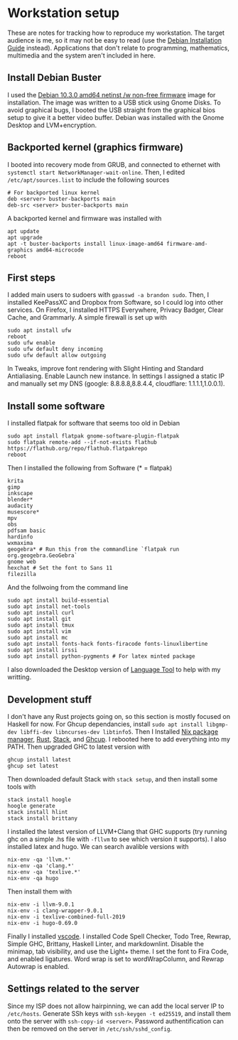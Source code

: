 # Workstation setup

These are notes for tracking how to reproduce my workstation. The target audience is me, so it may not be easy to read (use the [Debian Installation Guide](https://www.debian.org/releases/stable/amd64/) instead). Applications that don't relate to programming, mathematics, multimedia and the system aren't included in here.

## Install Debian Buster

I used the [Debian 10.3.0 amd64 netinst /w non-free firmware](https://cdimage.debian.org/cdimage/unofficial/non-free/cd-including-firmware/10.3.0+nonfree/amd64/iso-cd/) image for installation. The image was written to a USB stick using Gnome Disks. To avoid graphical bugs, I booted the USB straight from the graphical bios setup to give it a better video buffer. Debian was installed with the Gnome Desktop and LVM+encryption.

## Backported kernel (graphics firmware)

I booted into recovery mode from GRUB, and connected to ethernet with `systemctl start NetworkManager-wait-online`. Then, I edited `/etc/apt/sources.list` to include the following sources

```
# For backported linux kernel
deb <server> buster-backports main
deb-src <server> buster-backports main
```

A backported kernel and firmware was installed with

```
apt update
apt upgrade
apt -t buster-backports install linux-image-amd64 firmware-amd-graphics amd64-microcode
reboot
```

## First steps

I added main users to sudoers with `gpasswd -a brandon sudo`. Then, I installed KeePassXC and Dropbox from Software, so I could log into other services. On Firefox, I installed HTTPS Everywhere, Privacy Badger, Clear Cache, and Grammarly. A simple firewall is set up with

```
sudo apt install ufw
reboot
sudo ufw enable
sudo ufw default deny incoming
sudo ufw default allow outgoing
```

In Tweaks, improve font rendering with Slight Hinting and Standard Antialiasing. Enable Launch new instance. In settings I assigned a static IP and manually set my DNS (google: 8.8.8.8,8.8.4.4, cloudflare: 1.1.1.1,1.0.0.1).

## Install some software

I installed flatpak for software that seems too old in Debian

```
sudo apt install flatpak gnome-software-plugin-flatpak
sudo flatpak remote-add --if-not-exists flathub https://flathub.org/repo/flathub.flatpakrepo
reboot
```

Then I installed the following from Software (\* = flatpak)

```
krita
gimp
inkscape
blender*
audacity
musescore*
mpv
obs
pdfsam basic
hardinfo
wxmaxima
geogebra* # Run this from the commandline `flatpak run org.geogebra.GeoGebra`
gnome web
hexchat # Set the font to Sans 11
filezilla
```

And the follwoing from the command line

```
sudo apt install build-essential
sudo apt install net-tools
sudo apt install curl
sudo apt install git
sudo apt install tmux
sudo apt install vim
sudo apt install mc
sudo apt install fonts-hack fonts-firacode fonts-linuxlibertine
sudo apt install irssi
sudo apt install python-pygments # For latex minted package
```

I also downloaded the Desktop version of [Language Tool](https://languagetool.org/) to help with my writting.

## Development stuff

I don't have any Rust projects going on, so this section is mostly focused on Haskell for now. For Ghcup dependancies, install `sudo apt install libgmp-dev libffi-dev libncurses-dev libtinfo5`. Then I Installed [Nix package manager](https://nixos.org/nix/), [Rust](https://rustup.rs/), [Stack](https://haskellstack.org), and [Ghcup](https://haskell.org/ghcup/). I rebooted here to add everything into my PATH. Then upgraded GHC to latest version with

```
ghcup install latest
ghcup set latest
```

Then downloaded default Stack with `stack setup`, and then install some tools with

```
stack install hoogle
hoogle generate
stack install hlint
stack install brittany
```

I installed the latest version of LLVM+Clang that GHC supports (try running ghc on a simple .hs file with `-fllvm` to see which version it supports). I also installed latex and hugo. We can search avalible versions with

```
nix-env -qa 'llvm.*'
nix-env -qa 'clang.*'
nix-env -qa 'texlive.*'
nix-env -qa hugo
```

Then install them with

```
nix-env -i llvm-9.0.1
nix-env -i clang-wrapper-9.0.1
nix-env -i texlive-combined-full-2019
nix-env -i hugo-0.69.0
```

Finally I installed [vscode](https://code.visualstudio.com/). I installed Code Spell Checker, Todo Tree, Rewrap, Simple GHC, Brittany, Haskell Linter, and markdownlint. Disable the minimap, tab visibility, and use the Light+ theme. I set the font to Fira Code, and enabled ligatures. Word wrap is set to wordWrapColumn, and Rewrap Autowrap is enabled.

## Settings related to the server

Since my ISP does not allow hairpinning, we can add the local server IP to `/etc/hosts`. Generate SSh keys with `ssh-keygen -t ed25519`, and install them onto the server with `ssh-copy-id <server>`. Password authentification can then be removed on the server in `/etc/ssh/sshd_config`.